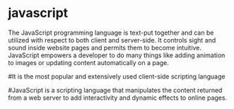 # javascript
The JavaScript programming language is text-put together and can be utilized with respect to both client and server-side. It controls sight and sound inside website pages and permits them to become intuitive. JavaScript empowers a developer to do many things like adding animation to images or updating content automatically on a page.

#It is the most popular and extensively used client-side scripting language

#JavaScript is a scripting language that manipulates the content returned from a web server to add interactivity and dynamic effects to online pages.
